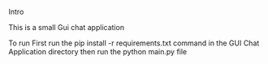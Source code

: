 Intro

This is a small Gui chat application

To run
First run the pip install -r requirements.txt command in the GUI Chat Application directory
then run the python main.py file
